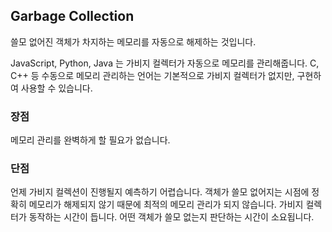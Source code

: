 ## Garbage Collection

쓸모 없어진 객체가 차지하는 메모리를 자동으로 해제하는 것입니다.

JavaScript, Python, Java 는 가비지 컬렉터가 자동으로 메모리를 관리해줍니다.
C, C++ 등 수동으로 메모리 관리하는 언어는 기본적으로 가비지 컬렉터가 없지만, 구현하여 사용할 수 있습니다.

### 장점

메모리 관리를 완벽하게 할 필요가 없습니다.

### 단점

언제 가비지 컬렉션이 진행될지 예측하기 어렵습니다.
객체가 쓸모 없어지는 시점에 정확히 메모리가 해제되지 않기 때문에 최적의 메모리 관리가 되지 않습니다.
가비지 컬렉터가 동작하는 시간이 듭니다.
어떤 객체가 쓸모 없는지 판단하는 시간이 소요됩니다.
